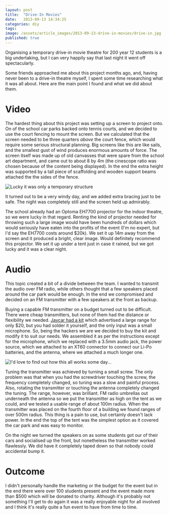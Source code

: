 ```yaml
---
layout: post
title:  "Drive-In Movies"
date:   2013-09-13 14:34:25
categories: diy
tags: 
image: /assets/article_images/2013-09-13-drive-in-movies/drive-in.jpg
published: true
---
```

Organising a temporary drive-in movie theatre for 200 year 12 students is a big undertaking, but I can very happily say that last night it went off spectacularly. 

Some friends approached me about this project months ago, and, having never been to a drive-in theatre myself, I spent some time researching what it was all about. Here are the main point I found and what we did about them.

# Video

The hardest thing about this project was setting up a screen to project onto. On of the school car parks backed onto tennis courts, and we decided to use the court fencing to mount the screen. But we calculated that the screen needed to be three quarters _above_ the court fence, which would require some serious structural planning. Big screens like this are like sails, and the smallest gust of wind produces enormous amounts of force. The screen itself was made up of old canvasses that were spare from the school art department, and came out to about 8 by 4m (the cinescope ratio was chosen because of the content being displayed). In the end the extra height was supported by a tall piece of scaffolding and wooden support beams attached the the sides of the fence. 

![Lucky it was only a temporary structure]({{site.baseurl}}/assets/images/drive-in-screen.jpg)

It turned out to be a very windy day, and we added extra bracing just to be safe. The night was completely still and the screen held up admirably.

The school already had an Optoma EH7700 projector for the indoor theatre, so we were lucky in that regard. Renting the kind of projector needed for throwing such a large image would have been hundreds of dollars which would seriously have eaten into the profits of the event (I'm no expert, but I'd say the EH7700 costs around $20k). We set it up 14m away from the screen and it produced a bright, clear image. Would definitely recommend this projector. We set it up under a tent just in case it rained, but we got lucky and it was a clear night.

# Audio

This topic created a bit of a divide between the team. I wanted to transmit the audio over FM radio, while others thought that a few speakers placed around the car park would be enough. In the end we compromised and decided on an FM transmitter with a few speakers at the front as backup. 

Buying a capable FM transmitter on a budget turned out to be difficult. There were cheap transmitters, but none of them had the distance or flexibility we needed. <a href="http://www.jaycar.com.au/productView.asp?ID=kj8750">Jaycar had a kit</a> which advertised a large range for only $20, but you had solder it yourself, and the only input was a small microphone. So, being the hackers we are we decided to buy the kit and modify it to suit our needs. We assembled it as per the instructions except for the microphone, which we replaced with a 3.5mm audio jack, the power source, which we attached to an XT60 connector to connect our Li-Po batteries, and the antenna, where we attached a much longer one.

![I'd love to find out how this all works some day...]({{site.baseurl}}/assets/images/drive-in-transmitter.jpg)

Tuning the transmitter was achieved by turning a small screw. The only problem was that when you had the screwdriver touching the screw, the frequency completely changed, so tuning was a slow and painful process. Also, rotating the transmitter or touching the antenna completely changed the tuning. The range, however, was brilliant. FM radio umbrellas out underneath the antenna so we put the transmitter as high on the tent as we could, and we tested a usable range of about 100m radius. When the transmitter was placed on the fourth floor of a building  we found ranges of over 500m radius. This thing is a pain to use, but certainly doesn't lack power. In the end the top of the tent was the simplest option as it covered the car park and was easy to monitor. 

On the night we turned the speakers on as some students got our of their cars and socialised up the front, but nonetheless the transmitter worked flawlessly. We did have it completely taped down so that nobody could accidental bump it. 

# Outcome

I didn't personally handle the marketing or the budget for the event but in the end there were over 100 students present and the event made more than $500 which will be donated to charity. Although it's probably not something I'll get to do again it was a really enjoyable night for all involved and I think it's really quite a fun event to have from time to time. 

